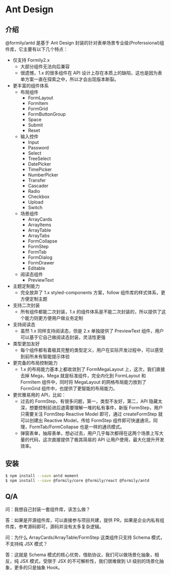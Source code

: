 # Ant Design

## 介绍

@formily/antd 是基于 Ant Design 封装的针对表单场景专业级(Proferssional)组件库，它主要有以下几个特点：

- 仅支持 Formily2.x
  - 大部分组件无法向后兼容
  - 很遗憾，1.x 的很多组件在 API 设计上存在本质上的缺陷，这也是因为表单方案一直在探索之中，所以才会出现版本断裂。
- 更丰富的组件体系
  - 布局组件
    - FormLayout
    - FormItem
    - FormGrid
    - FormButtonGroup
    - Space
    - Submit
    - Reset
  - 输入控件
    - Input
    - Password
    - Select
    - TreeSelect
    - DatePicker
    - TimePicker
    - NumberPicker
    - Transfer
    - Cascader
    - Radio
    - Checkbox
    - Upload
    - Switch
  - 场景组件
    - ArrayCards
    - ArrayItems
    - ArrayTable
    - ArrayTabs
    - FormCollapse
    - FormStep
    - FormTab
    - FormDialog
    - FormDrawer
    - Editable
  - 阅读态组件
    - PreviewText
- 主题定制能力
  - 完全放弃了 1.x styled-components 方案，follow 组件库的样式体系，更方便定制主题
- 支持二次封装
  - 所有组件都能二次封装，1.x 的组件体系是不能二次封装的，所以提供了这个能力则更方便用户做业务定制
- 支持阅读态
  - 虽然 1.x 同样支持阅读态，但是 2.x 单独提供了 PreviewText 组件，用户可以基于它自己做阅读态封装，灵活性更强
- 类型更加友好
  - 每个组件都有着极其完整的类型定义，用户在实际开发过程中，可以感受到前所未有智能提示体验
- 更完备的布局控制能力
  - 1.x 的布局能力基本上都收敛到了 FormMegaLayout 上，这次，我们直接去掉 Mega，Mega 就是标准组件，完全内化到 FormLayout 和 FormItem 组件中，同时将 MegaLayout 的网格布局能力放到了 FormGrid 组件中，也提供了更智能的布局能力。
- 更优雅易用的 API，比如：
  - 过去的 FormStep，有很多问题，第一，类型不友好，第二，API 隐藏太深，想要控制前进后退需要理解一堆的私有事件，新版 FormStep，用户只需要关注 FormStep Reactive Model 即可，通过 createFormStep 就可以创建出 Reactive Model，传给 FormStep 组件即可快速通讯，同理，FormTab/FormCollapse 也是一样的通讯模式。
  - 弹窗表单，抽屉表单，想必过去，用户几乎每次都得在这两个场景上写大量的代码，这次直接提供了极其简易的 API 让用户使用，最大化提升开发效率。

## 安装

```bash
$ npm install --save antd moment
$ npm install --save @formily/core @formily/react @formily/antd

```

## Q/A

问：我想自己封装一套组件库，该怎么做？

答：如果是开源组件库，可以直接参与项目共建，提供 PR，如果是企业内私有组件库，参考源码即可，源码并没有太多复杂逻辑。

问：为什么 ArrayCards/ArrayTable/FormStep 这类组件只支持 Schema 模式，不支持纯 JSX 模式？

答：这就是 Schema 模式的核心优势，借助协议，我们可以做场景化抽象，相反，纯 JSX 模式，受限于 JSX 的不可解析性，我们很难做到 UI 级别的场景化抽象，更多的只是抽象 Hook。
